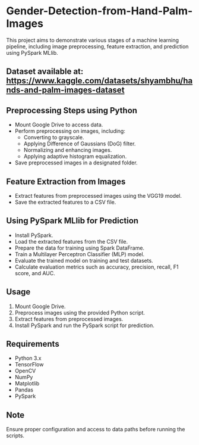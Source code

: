 # Gender-Detection-from-Hand-Palm-Images

This project aims to demonstrate various stages of a machine learning pipeline, including image preprocessing, feature extraction, and prediction using PySpark MLlib.

## Dataset available at: https://www.kaggle.com/datasets/shyambhu/hands-and-palm-images-dataset
## Preprocessing Steps using Python
- Mount Google Drive to access data.
- Perform preprocessing on images, including:
  - Converting to grayscale.
  - Applying Difference of Gaussians (DoG) filter.
  - Normalizing and enhancing images.
  - Applying adaptive histogram equalization.
- Save preprocessed images in a designated folder.

## Feature Extraction from Images
- Extract features from preprocessed images using the VGG19 model.
- Save the extracted features to a CSV file.

## Using PySpark MLlib for Prediction
- Install PySpark.
- Load the extracted features from the CSV file.
- Prepare the data for training using Spark DataFrame.
- Train a Multilayer Perceptron Classifier (MLP) model.
- Evaluate the trained model on training and test datasets.
- Calculate evaluation metrics such as accuracy, precision, recall, F1 score, and AUC.

## Usage
1. Mount Google Drive.
2. Preprocess images using the provided Python script.
3. Extract features from preprocessed images.
4. Install PySpark and run the PySpark script for prediction.

## Requirements
- Python 3.x
- TensorFlow
- OpenCV
- NumPy
- Matplotlib
- Pandas
- PySpark

## Note
Ensure proper configuration and access to data paths before running the scripts.
